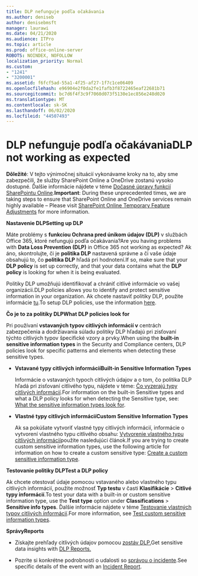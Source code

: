 ```yaml
---
title: DLP nefunguje podľa očakávania
ms.author: deniseb
author: denisebmsft
manager: laurawi
ms.date: 04/21/2020
ms.audience: ITPro
ms.topic: article
ms.prod: office-online-server
ROBOTS: NOINDEX, NOFOLLOW
localization_priority: Normal
ms.custom:
- "1241"
- "3200001"
ms.assetid: f6fcf5ad-55a1-4f25-af27-1f7c1ce06409
ms.openlocfilehash: e96904e2f0da2fe1fafb3f8722465eaf22681b71
ms.sourcegitcommit: bc7d6f4f3c9f7060d073f5130e1ec856e248d020
ms.translationtype: MT
ms.contentlocale: sk-SK
ms.lasthandoff: 06/02/2020
ms.locfileid: "44507493"
---
```

# <a name="dlp-not-working-as-expected"></a><span data-ttu-id="a08d5-102">DLP nefunguje podľa očakávania</span><span class="sxs-lookup"><span data-stu-id="a08d5-102">DLP not working as expected</span></span>

<span data-ttu-id="a08d5-103">**Dôležité**: V tejto výnimočnej situácií vykonávame kroky na to, aby sme zabezpečili, že služby SharePoint Online a OneDrive zostanú vysoko dostupné. Ďalšie informácie nájdete v téme [Dočasné úpravy funkcií SharePointu Online](https://aka.ms/ODSPAdjustments).</span><span class="sxs-lookup"><span data-stu-id="a08d5-103">**Important**: During these unprecedented times, we are taking steps to ensure that SharePoint Online and OneDrive services remain highly available – Please visit [SharePoint Online Temporary Feature Adjustments](https://aka.ms/ODSPAdjustments) for more information.</span></span>

 <span data-ttu-id="a08d5-104">**Nastavenie DLP**</span><span class="sxs-lookup"><span data-stu-id="a08d5-104">**Setting up DLP**</span></span>

<span data-ttu-id="a08d5-105">Máte problémy s **funkciou Ochrana pred únikom údajov (DLP)** v službách Office 365, ktoré nefungujú podľa očakávania?</span><span class="sxs-lookup"><span data-stu-id="a08d5-105">Are you having problems with **Data Loss Prevention (DLP)** in Office 365 not working as expected?</span></span> <span data-ttu-id="a08d5-106">Ak áno, skontrolujte, či je **politika DLP** nastavená správne a či vaše údaje obsahujú to, čo **politika DLP** hľadá pri hodnotení.</span><span class="sxs-lookup"><span data-stu-id="a08d5-106">If so, make sure that your **DLP policy** is set up correctly, and that your data contains what the **DLP policy** is looking for when it is being evaluated.</span></span>
  
<span data-ttu-id="a08d5-107">Politiky DLP umožňujú identifikovať a chrániť citlivé informácie vo vašej organizácii.</span><span class="sxs-lookup"><span data-stu-id="a08d5-107">DLP policies allows you to identify and protect sensitive information in your organization.</span></span> <span data-ttu-id="a08d5-108">Ak chcete nastaviť politiky DLP, použite informácie [tu](https://docs.microsoft.com/office365/securitycompliance/prevent-data-loss#set-up-dlp).</span><span class="sxs-lookup"><span data-stu-id="a08d5-108">To setup DLP policies, use the information [here](https://docs.microsoft.com/office365/securitycompliance/prevent-data-loss#set-up-dlp).</span></span>
  
 <span data-ttu-id="a08d5-109">**Čo je to za politiky DLP**</span><span class="sxs-lookup"><span data-stu-id="a08d5-109">**What DLP policies look for**</span></span>
  
<span data-ttu-id="a08d5-110">Pri používaní **vstavaných typov citlivých informácií v** centrách zabezpečenia a dodržiavania súladu politiky DLP hľadajú pri zisťovaní týchto citlivých typov špecifické vzory a prvky.</span><span class="sxs-lookup"><span data-stu-id="a08d5-110">When using the **built-in sensitive information types** in the Security and Compliance centers, DLP policies look for specific patterns and elements when detecting these sensitive types.</span></span>
  
- <span data-ttu-id="a08d5-111">**Vstavané typy citlivých informácií**</span><span class="sxs-lookup"><span data-stu-id="a08d5-111">**Built-in Sensitive Information Types**</span></span>

    <span data-ttu-id="a08d5-112">Informácie o vstavaných typoch citlivých údajov a o tom, čo politika DLP hľadá pri zisťovaní citlivého typu, nájdete v téme: [Čo vyzerajú typy citlivých informácií](https://docs.microsoft.com/microsoft-365/compliance/sensitive-information-type-entity-definitions).</span><span class="sxs-lookup"><span data-stu-id="a08d5-112">For information on the built-in Sensitive types and what a DLP policy looks for when detecting the Sensitive type, see: [What the sensitive information types look for](https://docs.microsoft.com/microsoft-365/compliance/sensitive-information-type-entity-definitions).</span></span>

- <span data-ttu-id="a08d5-113">**Vlastné typy citlivých informácií**</span><span class="sxs-lookup"><span data-stu-id="a08d5-113">**Custom Sensitive Information Types**</span></span>

    <span data-ttu-id="a08d5-114">Ak sa pokúšate vytvoriť vlastné typy citlivých informácií, informácie o vytvorení vlastného typu citlivého obsahu: [Vytvorenie vlastného typu citlivých informácií](https://docs.microsoft.com/microsoft-365/compliance/create-a-custom-sensitive-information-type)použite nasledujúci článok.</span><span class="sxs-lookup"><span data-stu-id="a08d5-114">If you are trying to create custom sensitive information types, use the following article for information on how to create a custom sensitive type: [Create a custom sensitive information type](https://docs.microsoft.com/microsoft-365/compliance/create-a-custom-sensitive-information-type).</span></span>

<span data-ttu-id="a08d5-115">**Testovanie politiky DLP**</span><span class="sxs-lookup"><span data-stu-id="a08d5-115">**Test a DLP policy**</span></span>

<span data-ttu-id="a08d5-116">Ak chcete otestovať údaje pomocou vstavaného alebo vlastného typu citlivých informácií, použite možnosť **Typ testu** v časti **Klasifikácie**  >  **Citlivé typy informácií**.</span><span class="sxs-lookup"><span data-stu-id="a08d5-116">To test your data with a built-in or custom sensitive information type, use the **Test type** option under **Classifications** > **Sensitive info types**.</span></span> <span data-ttu-id="a08d5-117">Ďalšie informácie nájdete v téme [Testovanie vlastných typov citlivých informácií](https://docs.microsoft.com/microsoft-365/compliance/create-a-custom-sensitive-information-type#create-custom-sensitive-information-types-in-the-security--compliance-center).</span><span class="sxs-lookup"><span data-stu-id="a08d5-117">For more information, see [Test custom sensitive information types](https://docs.microsoft.com/microsoft-365/compliance/create-a-custom-sensitive-information-type#create-custom-sensitive-information-types-in-the-security--compliance-center).</span></span>

 <span data-ttu-id="a08d5-118">**Správy**</span><span class="sxs-lookup"><span data-stu-id="a08d5-118">**Reports**</span></span>
  
- <span data-ttu-id="a08d5-119">Získajte prehľady citlivých údajov pomocou [zostáv DLP.](https://docs.microsoft.com/microsoft-365/compliance/data-loss-prevention-policies#dlp-reports)</span><span class="sxs-lookup"><span data-stu-id="a08d5-119">Get sensitive data insights with [DLP Reports.](https://docs.microsoft.com/microsoft-365/compliance/data-loss-prevention-policies#dlp-reports)</span></span>

- <span data-ttu-id="a08d5-120">Pozrite si konkrétne podrobnosti o udalosti so [správou o incidente](https://docs.microsoft.com/microsoft-365/compliance/data-loss-prevention-policies#incident-reports).</span><span class="sxs-lookup"><span data-stu-id="a08d5-120">See specific details of the event with an [Incident Report](https://docs.microsoft.com/microsoft-365/compliance/data-loss-prevention-policies#incident-reports).</span></span>
